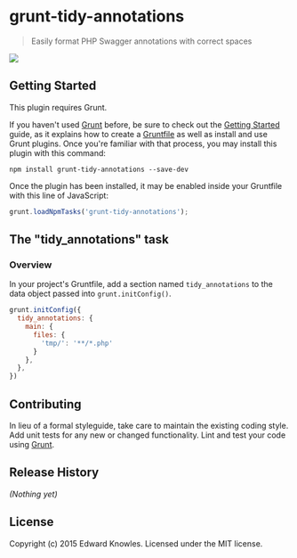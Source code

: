 # grunt-tidy-annotations

> Easily format PHP Swagger annotations with correct spaces

![](https://github.com/eknowles/grunt-tidy-annotations/blob/master/readme_example.gif)

## Getting Started
This plugin requires Grunt.

If you haven't used [Grunt](http://gruntjs.com/) before, be sure to check out the [Getting Started](http://gruntjs.com/getting-started) guide, as it explains how to create a [Gruntfile](http://gruntjs.com/sample-gruntfile) as well as install and use Grunt plugins. Once you're familiar with that process, you may install this plugin with this command:

```shell
npm install grunt-tidy-annotations --save-dev
```

Once the plugin has been installed, it may be enabled inside your Gruntfile with this line of JavaScript:

```js
grunt.loadNpmTasks('grunt-tidy-annotations');
```

## The "tidy_annotations" task

### Overview
In your project's Gruntfile, add a section named `tidy_annotations` to the data object passed into `grunt.initConfig()`.

```js
grunt.initConfig({
  tidy_annotations: {
    main: {
      files: {
        'tmp/': '**/*.php'
      }
    },
  },
})
```

## Contributing
In lieu of a formal styleguide, take care to maintain the existing coding style. Add unit tests for any new or changed functionality. Lint and test your code using [Grunt](http://gruntjs.com/).

## Release History
_(Nothing yet)_

## License
Copyright (c) 2015 Edward Knowles. Licensed under the MIT license.
